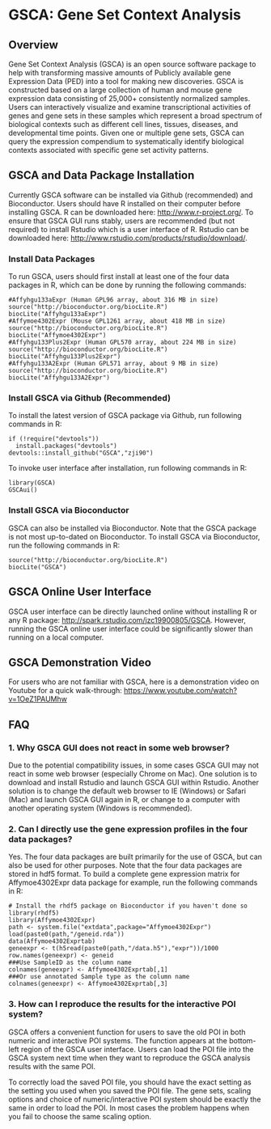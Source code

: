 GSCA: Gene Set Context Analysis
====

## Overview
Gene Set Context Analysis (GSCA) is an open source software package to help with transforming massive amounts of Publicly available gene Expression Data (PED) into a tool for making new discoveries.  GSCA is constructed based on a large collection of human and mouse gene expression data consisting of 25,000+ consistently normalized samples. Users can interactively visualize and examine transcriptional activities of genes and gene sets in these samples
which represent a broad spectrum of biological contexts such as different cell lines, tissues, diseases, and developmental time points. Given one or multiple gene sets, GSCA can query the expression compendium to systematically identify biological contexts associated with specific gene set activity patterns. 

## GSCA and Data Package Installation

Currently GSCA software can be installed via Github (recommended) and Bioconductor. 
Users should have R installed on their computer before installing GSCA. R can be downloaded here: http://www.r-project.org/. To ensure that GSCA GUI runs stably, users are recommended (but not required) to install Rstudio which is a user interface of R. Rstudio can be downloaded here: http://www.rstudio.com/products/rstudio/download/. 

### Install Data Packages
To run GSCA, users should first install at least one of the four data packages in R, which can be done by running the following commands:
```{r }
#Affyhgu133aExpr (Human GPL96 array, about 316 MB in size) 
source("http://bioconductor.org/biocLite.R")
biocLite("Affyhgu133aExpr")
#Affymoe4302Expr (Mouse GPL1261 array, about 418 MB in size)
source("http://bioconductor.org/biocLite.R")
biocLite("Affymoe4302Expr")
#Affyhgu133Plus2Expr (Human GPL570 array, about 224 MB in size)
source("http://bioconductor.org/biocLite.R")
biocLite("Affyhgu133Plus2Expr")
#Affyhgu133A2Expr (Human GPL571 array, about 9 MB in size)
source("http://bioconductor.org/biocLite.R")
biocLite("Affyhgu133A2Expr")
```

### Install GSCA via Github (Recommended)
To install the latest version of GSCA package via Github, run following commands in R:
```{r }
if (!require("devtools"))
  install.packages("devtools")
devtools::install_github("GSCA","zji90")
```
To invoke user interface after installation, run following commands in R:
```{r }
library(GSCA)
GSCAui()
```

### Install GSCA via Bioconductor
GSCA can also be installed via Bioconductor. Note that the GSCA package is not most up-to-dated on Bioconductor. To install GSCA via Bioconductor, run the following commands in R:
```{r }
source("http://bioconductor.org/biocLite.R")
biocLite("GSCA")
```

## GSCA Online User Interface
GSCA user interface can be directly launched online without installing R or any R package: http://spark.rstudio.com/jzc19900805/GSCA. However, running the GSCA online user interface could be significantly slower than running on a local computer.

## GSCA Demonstration Video
For users who are not familiar with GSCA, here is a demonstration video on Youtube for a quick walk-through: https://www.youtube.com/watch?v=1OeZ1PAUMhw

## FAQ
### 1. Why GSCA GUI does not react in some web browser?
Due to the potential compatibility issues, in some cases GSCA GUI may not react in some web browser (especially Chrome on Mac). One solution is to download and install Rstudio and launch GSCA GUI within Rstudio. Another solution is to change the default web browser to IE (Windows) or Safari (Mac) and launch GSCA GUI again in R, or change to a computer with another operating system (Windows is recommended). 

### 2. Can I directly use the gene expression profiles in the four data packages?
Yes. The four data packages are built primarily for the use of GSCA, but can also be used for other purposes. Note that the four data packages are stored in hdf5 format.
To build a complete gene expression matrix for Affymoe4302Expr data package for example, run the following commands in R:
```{r }
# Install the rhdf5 package on Bioconductor if you haven't done so
library(rhdf5)
library(Affymoe4302Expr)
path <- system.file("extdata",package="Affymoe4302Expr")
load(paste0(path,"/geneid.rda"))
data(Affymoe4302Exprtab)
geneexpr <- t(h5read(paste0(path,"/data.h5"),"expr"))/1000
row.names(geneexpr) <- geneid
###Use SampleID as the column name
colnames(geneexpr) <- Affymoe4302Exprtab[,1]
###Or use annotated Sample type as the column name
colnames(geneexpr) <- Affymoe4302Exprtab[,3]
```

### 3. How can I reproduce the results for the interactive POI system?
GSCA offers a convenient function for users to save the old POI in both numeric and interactive POI systems. The function appears at the bottom-left region of the GSCA user interface. Users can load the POI file into the GSCA system next time when they want to reproduce the GSCA analysis results with the same POI.

To correctly load the saved POI file, you should have the exact setting as the setting you used when you saved the POI file. The gene sets, scaling options and choice of numeric/interactive POI system should be exactly the same in order to load the POI. In most cases the problem happens when you fail to choose the same scaling option.





